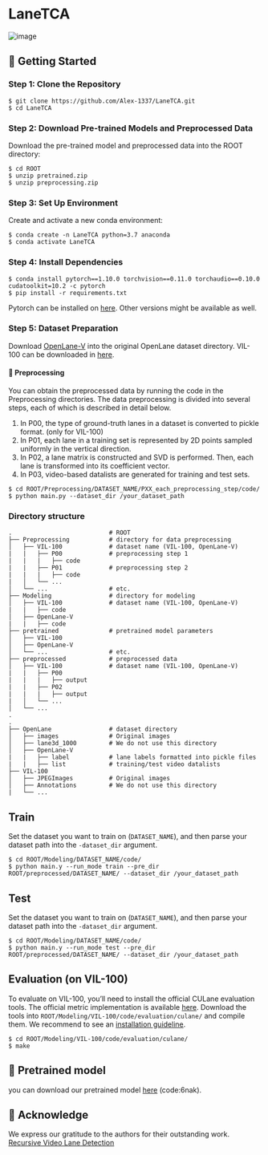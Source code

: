 # LaneTCA



![image](https://github.com/user-attachments/assets/75f47f23-f4c0-4f92-8d53-cb9f926dd552)



## :postal_horn: Getting Started

### Step 1: Clone the Repository
```
$ git clone https://github.com/Alex-1337/LaneTCA.git
$ cd LaneTCA
```

### Step 2: Download Pre-trained Models and Preprocessed Data
Download the pre-trained model and preprocessed data into the ROOT directory:
```
$ cd ROOT
$ unzip pretrained.zip
$ unzip preprocessing.zip
```
### Step 3: Set Up Environment
Create and activate a new conda environment:
```
$ conda create -n LaneTCA python=3.7 anaconda
$ conda activate LaneTCA
```
### Step 4: Install Dependencies
```
$ conda install pytorch==1.10.0 torchvision==0.11.0 torchaudio==0.10.0 cudatoolkit=10.2 -c pytorch
$ pip install -r requirements.txt
```
Pytorch can be installed on [here](https://pytorch.org/get-started/previous-versions/). Other versions might be available as well.

### Step 5: Dataset Preparation
Download [OpenLane-V](https://drive.google.com/file/d/1Jf7g1EG2oL9uVi9a1Fk80Iqtd1Bvb0V7/view?usp=sharing) into the original OpenLane dataset directory. VIL-100 can be downloaded in [here](https://github.com/yujun0-0/MMA-Net).

#### :bookmark_tabs: Preprocessing
You can obtain the preprocessed data by running the code in the Preprocessing directories. The data preprocessing is divided into several steps, each of which is described in detail below.
1. In P00, the type of ground-truth lanes in a dataset is converted to pickle format. (only for VIL-100)
2. In P01, each lane in a training set is represented by 2D points sampled uniformly in the vertical direction.
3. In P02, a lane matrix is constructed and SVD is performed. Then, each lane is transformed into its coefficient vector.
4. In P03, video-based datalists are generated for training and test sets.

```
$ cd ROOT/Preprocessing/DATASET_NAME/PXX_each_preprocessing_step/code/
$ python main.py --dataset_dir /your_dataset_path 
```

    
### Directory structure
    .                           # ROOT
    ├── Preprocessing           # directory for data preprocessing
    │   ├── VIL-100             # dataset name (VIL-100, OpenLane-V)
    |   |   ├── P00             # preprocessing step 1
    |   |   |   ├── code
    |   |   ├── P01             # preprocessing step 2
    |   |   |   ├── code
    |   │   └── ...
    │   └── ...                 # etc.
    ├── Modeling                # directory for modeling
    │   ├── VIL-100             # dataset name (VIL-100, OpenLane-V)
    |   |   ├── code            
    │   ├── OpenLane-V           
    |   |   ├── code            
    ├── pretrained              # pretrained model parameters 
    │   ├── VIL-100              
    │   ├── OpenLane-V            
    │   └── ...                 # etc.
    ├── preprocessed            # preprocessed data
    │   ├── VIL-100             # dataset name (VIL-100, OpenLane-V)
    |   |   ├── P00             
    |   |   |   ├── output
    |   |   ├── P02             
    |   |   |   ├── output
    |   │   └── ...
    │   └── ...
    .
    .                           
    ├── OpenLane                # dataset directory
    │   ├── images              # Original images
    │   ├── lane3d_1000         # We do not use this directory
    │   ├── OpenLane-V
    |   |   ├── label           # lane labels formatted into pickle files
    |   |   ├── list            # training/test video datalists
    ├── VIL-100
    │   ├── JPEGImages          # Original images
    │   ├── Annotations         # We do not use this directory
    |   └── ...

## Train
Set the dataset you want to train on (`DATASET_NAME`), and then parse your dataset path into the `-dataset_dir` argument.
```
$ cd ROOT/Modeling/DATASET_NAME/code/
$ python main.y --run_mode train --pre_dir ROOT/preprocessed/DATASET_NAME/ --dataset_dir /your_dataset_path 
```
 
## Test
Set the dataset you want to train on (`DATASET_NAME`), and then parse your dataset path into the `-dataset_dir` argument.
```
$ cd ROOT/Modeling/DATASET_NAME/code/
$ python main.y --run_mode test --pre_dir ROOT/preprocessed/DATASET_NAME/ --dataset_dir /your_dataset_path 
```

## Evaluation (on VIL-100)
To evaluate on VIL-100, you’ll need to install the official CULane evaluation tools. The official metric implementation is available [here](https://github.com/yujun0-0/MMA-Net/blob/main/INSTALL.md). Download the tools into `ROOT/Modeling/VIL-100/code/evaluation/culane/` and compile them. We recommend to see an [installation guideline](https://github.com/yujun0-0/MMA-Net/blob/main/INSTALL.md).
```
$ cd ROOT/Modeling/VIL-100/code/evaluation/culane/
$ make
```

## :wrench: Pretrained model
you can download our pretrained model [here](https://pan.baidu.com/s/1_q-AZOGyabeFoY4Q_aq3vg?pwd=6nak) (code:6nak).


## :rose: Acknowledge
We express our gratitude to the authors for their outstanding work. [Recursive Video Lane Detection](https://github.com/dongkwonjin/RVLD)



